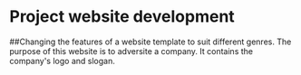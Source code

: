 # Project website development

##Changing the features of a website template to suit different genres.
The purpose of this website is to adversite a company. It contains the company's logo and slogan.

